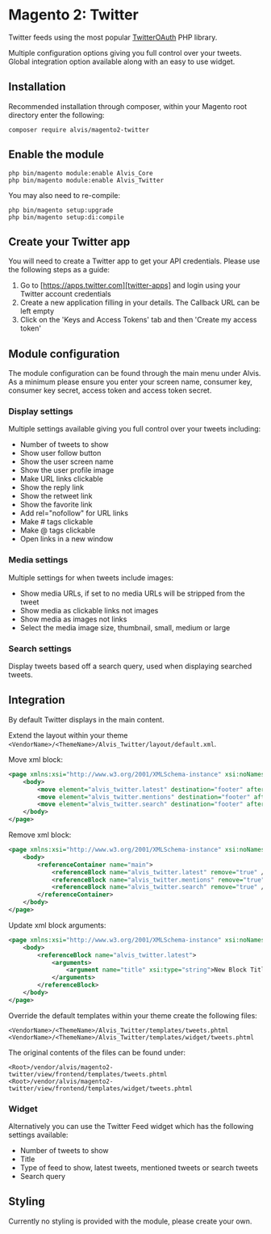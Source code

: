 # Magento 2: Twitter
Twitter feeds using the most popular [TwitterOAuth][twitter-oauth] PHP library.

Multiple configuration options giving you full control over your tweets. Global integration option available along with an easy to use widget.

## Installation
Recommended installation through composer, within your Magento root directory enter the following:

    composer require alvis/magento2-twitter

## Enable the module

    php bin/magento module:enable Alvis_Core
    php bin/magento module:enable Alvis_Twitter

You may also need to re-compile:

    php bin/magento setup:upgrade
    php bin/magento setup:di:compile

## Create your Twitter app
You will need to create a Twitter app to get your API credentials. Please use the following steps as a guide:

  1. Go to [https://apps.twitter.com][twitter-apps] and login using your Twitter account credentials
  2. Create a new application filling in your details. The Callback URL can be left empty
  3. Click on the 'Keys and Access Tokens' tab and then 'Create my access token'

## Module configuration
The module configuration can be found through the main menu under Alvis. As a minimum please ensure you enter your screen name, consumer key, consumer key secret, access token and access token secret.

### Display settings
Multiple settings available giving you full control over your tweets including:

  * Number of tweets to show
  * Show user follow button
  * Show the user screen name
  * Show the user profile image
  * Make URL links clickable
  * Show the reply link
  * Show the retweet link
  * Show the favorite link
  * Add rel="nofollow" for URL links
  * Make # tags clickable
  * Make @ tags clickable
  * Open links in a new window

### Media settings
Multiple settings for when tweets include images:

  * Show media URLs, if set to no media URLs will be stripped from the tweet
  * Show media as clickable links not images
  * Show media as images not links
  * Select the media image size, thumbnail, small, medium or large

### Search settings
Display tweets based off a search query, used when displaying searched tweets.

## Integration
By default Twitter displays in the main content.

Extend the layout within your theme `<VendorName>/<ThemeName>/Alvis_Twitter/layout/default.xml`.

Move xml block:

```xml
<page xmlns:xsi="http://www.w3.org/2001/XMLSchema-instance" xsi:noNamespaceSchemaLocation="urn:magento:framework:View/Layout/etc/page_configuration.xsd">
    <body>
        <move element="alvis_twitter.latest" destination="footer" after="-" />
        <move element="alvis_twitter.mentions" destination="footer" after="-" />
        <move element="alvis_twitter.search" destination="footer" after="-" />
    </body>
</page>
```

Remove xml block:

```xml
<page xmlns:xsi="http://www.w3.org/2001/XMLSchema-instance" xsi:noNamespaceSchemaLocation="urn:magento:framework:View/Layout/etc/page_configuration.xsd">
    <body>
        <referenceContainer name="main">
            <referenceBlock name="alvis_twitter.latest" remove="true" />
            <referenceBlock name="alvis_twitter.mentions" remove="true" />
            <referenceBlock name="alvis_twitter.search" remove="true" />
        </referenceContainer>
    </body>
</page>
```

Update xml block arguments:

```xml
<page xmlns:xsi="http://www.w3.org/2001/XMLSchema-instance" xsi:noNamespaceSchemaLocation="urn:magento:framework:View/Layout/etc/page_configuration.xsd">
    <body>
        <referenceBlock name="alvis_twitter.latest">
            <arguments>
                <argument name="title" xsi:type="string">New Block Title</argument>
            </arguments>
        </referenceBlock>
    </body>
</page>
```

Override the default templates within your theme create the following files:

    <VendorName>/<ThemeName>/Alvis_Twitter/templates/tweets.phtml
    <VendorName>/<ThemeName>/Alvis_Twitter/templates/widget/tweets.phtml

The original contents of the files can be found under:

    <Root>/vendor/alvis/magento2-twitter/view/frontend/templates/tweets.phtml
    <Root>/vendor/alvis/magento2-twitter/view/frontend/templates/widget/tweets.phtml

### Widget
Alternatively you can use the Twitter Feed widget which has the following settings available:

  * Number of tweets to show
  * Title
  * Type of feed to show, latest tweets, mentioned tweets or search tweets
  * Search query

## Styling
Currently no styling is provided with the module, please create your own.

[twitter-api]: https://dev.twitter.com/oauth/overview/introduction
[twitter-oauth]: https://github.com/abraham/twitteroauth
[twitter-apps]: https://apps.twitter.com
